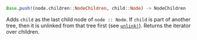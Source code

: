 ```julia
Base.push!(node.children::NodeChildren, child::Node) -> NodeChildren
```

Adds `child` as the last child node of `node :: Node`. If `child` is part of another tree, then it is unlinked from that tree first (see [`unlink!`](@ref)). Returns the iterator over children.
